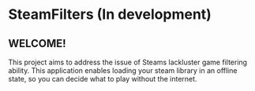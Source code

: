 # SteamFilters (In development)

## WELCOME!
This project aims to address the issue of Steams lackluster game filtering ability. This application enables loading your steam library in an
offline state, so you can decide what to play without the internet. 

